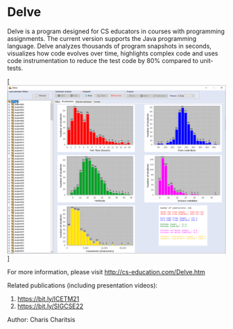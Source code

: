 # Delve
Delve is a program designed for CS educators in courses with programming assignments.
The current version supports the Java programming language.
Delve analyzes thousands of program snapshots in seconds, visualizes how code evolves over time, highlights complex code and uses code instrumentation to reduce the test code by 80% compared to unit-tests.

[![Delve Screen Shot #1][delve-screenshot-1]]

For more information, please visit http://cs-education.com/Delve.htm

Related publications (including presentation videos):
1) https://bit.ly/ICETM21
2) https://bit.ly/SIGCSE22

Author: Charis Charitsis

<!-- MARKDOWN LINKS & IMAGES -->
[delve-screenshot-1]: https://github.com/c-h-a-r-i-s/resources/blob/main/images/delve/screenshot1.png
